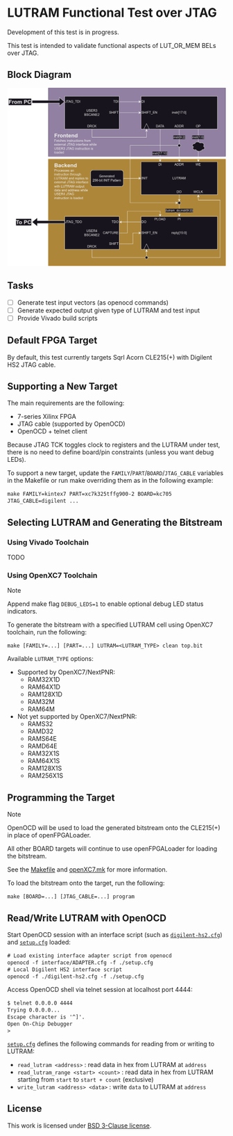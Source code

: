 # LUTRAM Functional Test over JTAG

Development of this test is in progress.

This test is intended to validate functional aspects of LUT_OR_MEM BELs over JTAG.

## Block Diagram

![](./doc/jtag_lutram_block_diagram.png)

## Tasks

- [ ] Generate test input vectors (as openocd commands)
- [ ] Generate expected output given type of LUTRAM and test input
- [ ] Provide Vivado build scripts

## Default FPGA Target

By default, this test currently targets Sqrl Acorn CLE215(+) with Digilent HS2 JTAG cable.

## Supporting a New Target

The main requirements are the following:

- 7-series Xilinx FPGA
- JTAG cable (supported by OpenOCD)
- OpenOCD + telnet client 

Because JTAG TCK toggles clock to registers and the LUTRAM under test, there is no need to define
board/pin constraints (unless you want debug LEDs).

To support a new target, update the `FAMILY`/`PART`/`BOARD`/`JTAG_CABLE` variables in the Makefile
or run make overriding them as in the following example:

```
make FAMILY=kintex7 PART=xc7k325tffg900-2 BOARD=kc705 JTAG_CABLE=digilent ...
```

## Selecting LUTRAM and Generating the Bitstream

### Using Vivado Toolchain

TODO

### Using OpenXC7 Toolchain

> [!NOTE]
> Append make flag `DEBUG_LEDS=1` to enable optional debug LED status indicators.

To generate the bitstream with a specified LUTRAM cell using OpenXC7 toolchain, run the following:

```
make [FAMILY=...] [PART=...] LUTRAM=<LUTRAM_TYPE> clean top.bit
```

Available `LUTRAM_TYPE` options:

- Supported by OpenXC7/NextPNR:
    - RAM32X1D
    - RAM64X1D
    - RAM128X1D
    - RAM32M
    - RAM64M
- Not yet supported by OpenXC7/NextPNR:
    - RAMS32
    - RAMD32
    - RAMS64E
    - RAMD64E
    - RAM32X1S
    - RAM64X1S
    - RAM128X1S
    - RAM256X1S

## Programming the Target

> [!NOTE]
> OpenOCD will be used to load the generated bitstream onto the CLE215(+) in place of openFPGALoader.
>
> All other BOARD targets will continue to use openFPGALoader for loading the bitstream.
>
> See the [Makefile](./Makefile) and [openXC7.mk](../../openXC7.mk) for more information.

To load the bitstream onto the target, run the following:

```
make [BOARD=...] [JTAG_CABLE=...] program
```

## Read/Write LUTRAM with OpenOCD

Start OpenOCD session with an interface script (such as [`digilent-hs2.cfg`](./digilent-hs2.cfg))
and [`setup.cfg`](./setup.cfg) loaded:

```
# Load existing interface adapter script from openocd
openocd -f interface/ADAPTER.cfg -f ./setup.cfg
# Local Digilent HS2 interface script
openocd -f ./digilent-hs2.cfg -f ./setup.cfg
```

Access OpenOCD shell via telnet session at localhost port 4444:

```
$ telnet 0.0.0.0 4444
Trying 0.0.0.0...
Escape character is '^]'.
Open On-Chip Debugger
>
```

[`setup.cfg`](./setup.cfg) defines the following commands for reading from or writing to LUTRAM:

- `read_lutram <address>` : read data in hex from LUTRAM at `address`
- `read_lutram_range <start> <count>` : read data in hex from LUTRAM starting from `start` to `start + count` (exclusive)
- `write_lutram <address> <data>` : write `data` to LUTRAM at `address`

## License

This work is licensed under [BSD 3-Clause license](../../LICENSE).

